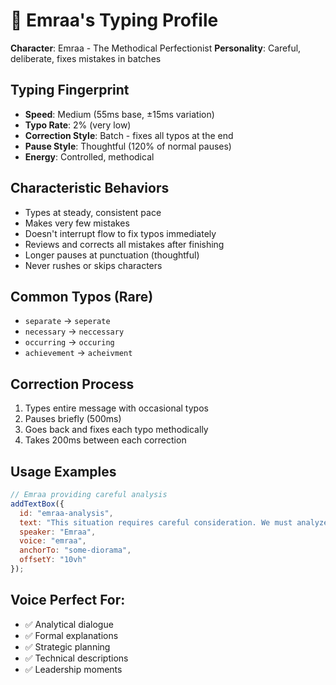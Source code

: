 # 🎯 Emraa's Typing Profile

**Character**: Emraa - The Methodical Perfectionist
**Personality**: Careful, deliberate, fixes mistakes in batches

## Typing Fingerprint
- **Speed**: Medium (55ms base, ±15ms variation)
- **Typo Rate**: 2% (very low)
- **Correction Style**: Batch - fixes all typos at the end
- **Pause Style**: Thoughtful (120% of normal pauses)
- **Energy**: Controlled, methodical

## Characteristic Behaviors
- Types at steady, consistent pace
- Makes very few mistakes
- Doesn't interrupt flow to fix typos immediately
- Reviews and corrects all mistakes after finishing
- Longer pauses at punctuation (thoughtful)
- Never rushes or skips characters

## Common Typos (Rare)
- `separate` → `seperate`
- `necessary` → `neccessary` 
- `occurring` → `occuring`
- `achievement` → `acheivment`

## Correction Process
1. Types entire message with occasional typos
2. Pauses briefly (500ms)
3. Goes back and fixes each typo methodically
4. Takes 200ms between each correction

## Usage Examples

```javascript
// Emraa providing careful analysis
addTextBox({
  id: "emraa-analysis",
  text: "This situation requires careful consideration. We must analyze all available data before proceeding with our mission.",
  speaker: "Emraa",
  voice: "emraa", 
  anchorTo: "some-diorama",
  offsetY: "10vh"
});
```

## Voice Perfect For:
- ✅ Analytical dialogue
- ✅ Formal explanations
- ✅ Strategic planning
- ✅ Technical descriptions
- ✅ Leadership moments
